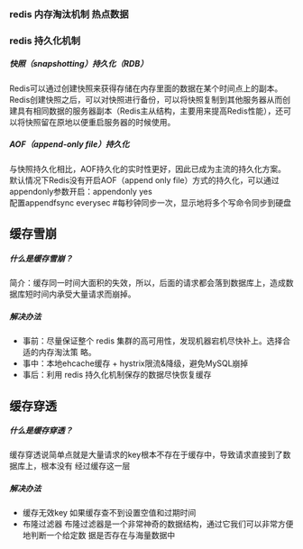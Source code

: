 ### redis 内存淘汰机制 热点数据

### redis 持久化机制
##### 快照（snapshotting）持久化（RDB）
Redis可以通过创建快照来获得存储在内存⾥⾯的数据在某个时间点上的副本。Redis创建快照之后，可以对快照进⾏备份，可以将快照复制到其他服务器从⽽创建具有相同数据的服务器副本（Redis主从结构，主要⽤来提⾼Redis性能），还可以将快照留在原地以便重启服务器的时候使⽤。
##### AOF（append-only file）持久化
与快照持久化相⽐，AOF持久化的实时性更好，因此已成为主流的持久化⽅案。默认情况下Redis没有开启AOF（append only file）⽅式的持久化，可以通过appendonly参数开启：appendonly yes   
配置appendfsync everysec #每秒钟同步⼀次，显示地将多个写命令同步到硬盘

## 缓存雪崩
##### 什么是缓存雪崩？  
简介：缓存同⼀时间⼤⾯积的失效，所以，后⾯的请求都会落到数据库上，造成数据库短时间内承受⼤量请求⽽崩掉。
##### 解决办法
* 事前：尽量保证整个 redis 集群的⾼可⽤性，发现机器宕机尽快补上。选择合适的内存淘汰策
略。
* 事中：本地ehcache缓存 + hystrix限流&降级，避免MySQL崩掉
* 事后：利⽤ redis 持久化机制保存的数据尽快恢复缓存

## 缓存穿透
##### 什么是缓存穿透？
缓存穿透说简单点就是⼤量请求的key根本不存在于缓存中，导致请求直接到了数据库上，根本没有
经过缓存这⼀层
##### 解决办法
* 缓存无效key 如果缓存查不到设置空值和过期时间
* 布隆过滤器 布隆过滤器是⼀个⾮常神奇的数据结构，通过它我们可以⾮常⽅便地判断⼀个给定数
据是否存在与海量数据中
